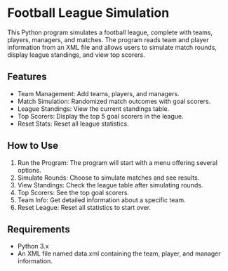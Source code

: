 # Football League Simulation
This Python program simulates a football league, complete with teams, players, managers, and matches. The program reads team and player information from an XML file and allows users to simulate match rounds, display league standings, and view top scorers.

## Features
- Team Management: Add teams, players, and managers.
- Match Simulation: Randomized match outcomes with goal scorers.
- League Standings: View the current standings table.
- Top Scorers: Display the top 5 goal scorers in the league.
- Reset Stats: Reset all league statistics.

## How to Use
1. Run the Program: The program will start with a menu offering several options.
2. Simulate Rounds: Choose to simulate matches and see results.
3. View Standings: Check the league table after simulating rounds.
4. Top Scorers: See the top goal scorers.
5. Team Info: Get detailed information about a specific team.
6. Reset League: Reset all statistics to start over.

## Requirements
- Python 3.x
- An XML file named data.xml containing the team, player, and manager information.
